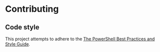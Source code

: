 # Contributing

## Code style

This project attempts to adhere to the
[The PowerShell Best Practices and Style Guide](https://poshcode.gitbooks.io/powershell-practice-and-style/).
